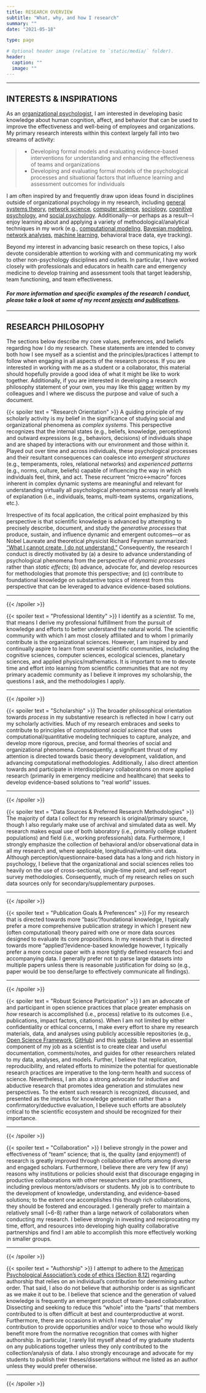 ```yaml
---
title: RESEARCH OVERVIEW
subtitle: "What, why, and how I research"
summary: ""
date: "2021-05-18"

type: page

# Optional header image (relative to `static/media/` folder).
header:
  caption: ""
  image: ""
---
```

<hr>

## INTERESTS & INSPIRATIONS
As an [organizational psychologist](https://en.wikipedia.org/wiki/Industrial_and_organizational_psychology), I am interested in developing basic knowledge about human cognition, affect, and behavior that can be used to improve the effectiveness and well-being of employees and organizations. My primary research interests within this context largely fall into two streams of activity:

> - Developing formal models and evaluating evidence-based interventions for understanding and enhancing the effectiveness of teams and organizations
> - Developing and evaluating formal models of the psychological processes and situational factors that influence learning and assessment outcomes for individuals

I am often inspired by and frequently draw upon ideas found in disciplines outside of organizational psychology in my research, including [general systems theory](https://en.wikipedia.org/wiki/Systems_theory), [network science](https://en.wikipedia.org/wiki/Network_science), [computer science](https://en.wikipedia.org/wiki/Computer_science), [sociology](https://en.wikipedia.org/wiki/Sociology), [cognitive psychology](https://en.wikipedia.org/wiki/Cognitive_psychology), and [social psychology](https://en.wikipedia.org/wiki/Social_psychology). Additionally--or perhaps as a result--I enjoy learning about and applying a variety of methodological/analytical techniques in my work (e.g., [computational modeling](https://en.wikipedia.org/wiki/Computer_simulation), [Bayesian modeling](https://en.wikipedia.org/wiki/Bayesian_statistics), [network analyses](https://en.wikipedia.org/wiki/Network_science#Social_network_analysis), [machine learning](https://en.wikipedia.org/wiki/Machine_learning), behavioral trace data, eye tracking). 

Beyond my interest in advancing basic research on these topics, I also devote considerable attention to working with and communicating my work to other non-psychology disciplines and outlets. In particular, I have worked closely with professionals and educators in health care and emergency medicine to develop training and assessment tools that target leadership, team functioning, and team effectiveness.

#### *For more information and specific examples of the research I conduct, please take a look at some of my recent [projects](/projects-home) and [publications](/publication).*
<hr>

## RESEARCH PHILOSOPHY
The sections below describe my core values, preferences, and beliefs regarding how I do my research. These statements are intended to convey both how I see myself as a scientist and the principles/practices I attempt to follow when engaging in all aspects of the research process. If you are interested in working with me as a student or a collaborator, this material should hopefully provide a good idea of what it might be like to work together. Additionally, if you are interested in developing a research philosophy statement of your own, you may like this [paper](/publication/dougherty-2019-evaluatingresearch/) written by my colleagues and I where we discuss the purpose and value of such a document.

{{< spoiler text = "Research Orientation" >}}
A guiding principle of my scholarly activity is my belief in the significance of studying social and organizational phenomena as *complex systems*. This perspective recognizes that the internal states (e.g., beliefs, knowledge, perceptions) and outward expressions (e.g., behaviors, decisions) of individuals shape and are shaped by interactions with our environment and those within it. Played out over time and across individuals, these psychological processes and their resultant consequences can coalesce into *emergent structures* (e.g., temperaments, roles, relational networks) and *experienced patterns* (e.g., norms, culture, beliefs) capable of influencing the way in which individuals feel, think, and act. These recurrent “micro↔macro” forces inherent in complex dynamic systems are meaningful and relevant for understanding virtually all psychological phenomena across nearly all levels of explanation (i.e., individuals, teams, multi-team systems, organizations, etc.). 

Irrespective of its focal application, the critical point emphasized by this perspective is that scientific knowledge is advanced by attempting to precisely describe, document, and study the *generative processes* that produce, sustain, and influence dynamic and emergent outcomes—or as Nobel Laureate and theoretical physicist Richard Feynman summarized: [“What I cannot create, I do not understand.”](https://digital.archives.caltech.edu/islandora/object/image%3A2545) Consequently, the research I conduct is directly motivated by (a) a desire to advance understanding of psychological phenomena from the perspective of *dynamic processes* rather than *static effects*; (b) advance, advocate for, and develop resources for methodologies that promote this perspective; and (c) contribute to foundational knowledge on substantive topics of interest from this perspective that can be leveraged to advance evidence-based solutions.
<hr>
{{< /spoiler >}}

{{< spoiler text = "Professional Identity" >}}
I identify as a *scientist.* To me, that means I derive my professional fulfillment from the pursuit of knowledge and efforts to better understand the natural world. The scientific community with which I am most closely affiliated and to whom I primarily contribute is the organizational sciences. However, I am inspired by and continually aspire to learn from several scientific communities, including the cognitive sciences, computer sciences, ecological sciences, planetary sciences, and applied physics/mathematics. It is important to me to devote time and effort into learning from scientific communities that are not my primary academic community as I believe it improves my scholarship, the questions I ask, and the methodologies I apply.
<hr>
{{< /spoiler >}}

{{< spoiler text = "Scholarship" >}}
The broader philosophical orientation towards *process* in my substantive research is reflected in how I carry out my scholarly activities. Much of my research embraces and seeks to contribute to principles of *computational social science* that uses computational/quantitative modeling techniques to capture, analyze, and develop more rigorous, precise, and formal theories of social and organizational phenomena. Consequently, a significant thrust of my attention is directed towards basic theory development, validation, and advancing computational methodologies. Additionally, I also direct attention towards and participate in interdisciplinary collaborations on more applied research (primarily in emergency medicine and healthcare) that seeks to develop evidence-based solutions to “real world” issues.
<hr>
{{< /spoiler >}}

{{< spoiler text = "Data Sources & Preferred Research Methodologies" >}}
The majority of data I collect for my research is original/primary source, though I also regularly make use of archival and simulated data as well. My research makes equal use of both laboratory (i.e., primarily college student populations) and field (i.e., working professionals) data. Furthermore, I strongly emphasize the collection of behavioral and/or observational data in all my research and, where applicable, longitudinal/within-unit data. Although perception/questionnaire-based data has a long and rich history in psychology, I believe that the organizational and social sciences relies too heavily on the use of cross-sectional, single-time point, and self-report survey methodologies. Consequently, much of my research relies on such data sources only for secondary/supplementary purposes.
<hr>
{{< /spoiler >}}

{{< spoiler text = "Publication Goals & Preferences" >}}
For my research that is directed towards more “basic”/foundational knowledge, I typically prefer a more comprehensive publication strategy in which I present new (often computational) theory paired with one or more data sources designed to evaluate its core propositions. In my research that is directed towards more “applied”/evidence-based knowledge however, I typically prefer a more concise paper with a more tightly defined research foci and accompanying data. I generally prefer not to parse large datasets into multiple papers unless there is reasonable justification for doing so (e.g., paper would be too dense/large to effectively communicate all findings).
<hr>
{{< /spoiler >}}

{{< spoiler text = "Robust Science Participation" >}}
I am an advocate of and participant in open science practices that place greater emphasis on *how* research is accomplished (i.e., process) relative to its outcomes (i.e., publications, impact factors, citations). When I am not limited by either confidentiality or ethical concerns, I make every effort to share my research materials, data, and analyses using publicly accessible repositories (e.g., [Open Science Framework](https://osf.io/vcwg6/), [GitHub](https://github.com/grandjam)) and this [website](/publication). I believe an essential component of my job as a scientist is to create clear and useful documentation, comments/notes, and guides for other researchers related to my data, analyses, and models. Further, I believe that replication, reproducibility, and related efforts to minimize the potential for questionable research practices are imperative to the long-term health and success of science. Nevertheless, I am also a strong advocate for inductive and abductive research that promotes idea generation and stimulates new perspectives. To the extent such research is recognized, discussed, and presented as the impetus for knowledge generation rather than a confirmatory/deductive evaluation, I believe such efforts are absolutely critical to the scientific ecosystem and should be recognized for their importance.
<hr>
{{< /spoiler >}}

{{< spoiler text = "Collaboration" >}}
I believe strongly in the power and effectiveness of “team” science; that is, the quality (and enjoyment!) of research is greatly improved through collaborative efforts among diverse and engaged scholars. Furthermore, I believe there are very few (if any) reasons why institutions or policies should exist that discourage engaging in productive collaborations with other researchers and/or practitioners, including previous mentors/advisors or students. My job is to contribute to the development of knowledge, understanding, and evidence-based solutions; to the extent one accomplishes this though rich collaborations, they should be fostered and encouraged. I generally prefer to maintain a relatively small (~6-8) rather than a large network of collaborators when conducting my research. I believe strongly in investing and reciprocating my time, effort, and resources into developing high quality collaborative partnerships and find I am able to accomplish this more effectively working in smaller groups.
<hr>
{{< /spoiler >}}

{{< spoiler text = "Authorship" >}}
I attempt to adhere to the [American Psychological Association’s code of ethics (Section 8.12)](https://www.apa.org/ethics/code) regarding authorship that relies on an individual’s contribution for determining author order. That said, I also do not believe that authorship order is as significant as we make it out to be. I believe that science and the generation of valued knowledge is frequently an emergent product of team-based collaboration. Dissecting and seeking to reduce this “whole” into the “parts” that members contributed to is often difficult at best and counterproductive at worst. Furthermore, there are occasions in which I may “undervalue” my contribution to provide opportunities and/or voice to those who would likely benefit more from the normative recognition that comes with higher authorship. In particular, I rarely list myself ahead of my graduate students on any publications together unless they only contributed to the collection/analysis of data. I also strongly encourage and advocate for my students to publish their theses/dissertations without me listed as an author unless they would prefer otherwise.
<hr>
{{< /spoiler >}}